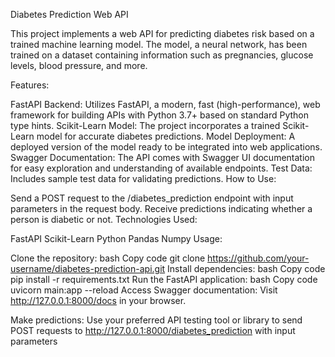 Diabetes Prediction Web API

This project implements a web API for predicting diabetes risk based on a trained machine learning model. The model, a neural network, has been trained on a dataset containing information such as pregnancies, glucose levels, blood pressure, and more.

Features:

FastAPI Backend: Utilizes FastAPI, a modern, fast (high-performance), web framework for building APIs with Python 3.7+ based on standard Python type hints.
Scikit-Learn Model: The project incorporates a trained Scikit-Learn model for accurate diabetes predictions.
Model Deployment: A deployed version of the model ready to be integrated into web applications.
Swagger Documentation: The API comes with Swagger UI documentation for easy exploration and understanding of available endpoints.
Test Data: Includes sample test data for validating predictions.
How to Use:

Send a POST request to the /diabetes_prediction endpoint with input parameters in the request body.
Receive predictions indicating whether a person is diabetic or not.
Technologies Used:

FastAPI
Scikit-Learn
Python
Pandas
Numpy
Usage:

Clone the repository:
bash
Copy code
git clone https://github.com/your-username/diabetes-prediction-api.git
Install dependencies:
bash
Copy code
pip install -r requirements.txt
Run the FastAPI application:
bash
Copy code
uvicorn main:app --reload
Access Swagger documentation:
Visit http://127.0.0.1:8000/docs in your browser.

Make predictions:
Use your preferred API testing tool or library to send POST requests to http://127.0.0.1:8000/diabetes_prediction with input parameters
